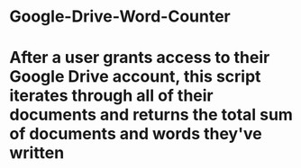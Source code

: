 # Google-Drive-Word-Counter

# After a user grants access to their Google Drive account, this script iterates through all of their documents and returns the total sum of documents and words they've written
